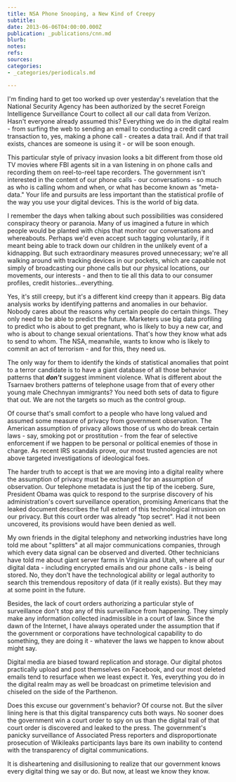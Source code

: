 ```yaml
---
title: NSA Phone Snooping, a New Kind of Creepy
subtitle: 
date: 2013-06-06T04:00:00.000Z
publication: _publications/cnn.md
blurb: 
notes: 
refs: 
sources: 
categories:
- _categories/periodicals.md

---
```

I'm finding hard to get too worked up over yesterday's revelation that the National Security Agency has been authorized by the secret Foreign Intelligence Surveillance Court to collect all our call data from Verizon. Hasn't everyone already assumed this? Everything we do in the digital realm - from surfing the web to sending an email to conducting a credit card transaction to, yes, making a phone call - creates a data trail. And if that trail exists, chances are someone is using it - or will be soon enough.

This particular style of privacy invasion looks a bit different from those old TV movies where FBI agents sit in a van listening in on phone calls and recording them on reel-to-reel tape recorders. The government isn't interested in the content of our phone calls - our conversations - so much as who is calling whom and when, or what has become known as "meta-data."  Your life and pursuits are less important than the statistical profile of the way you use your digital devices. This is the world of big data.

I remember the days when talking about such possibilities was considered conspiracy theory or paranoia. Many of us imagined a future in which people would be planted with chips that monitor our conversations and whereabouts. Perhaps we'd even accept such tagging voluntarily, if it meant being able to track down our children in the unlikely event of a kidnapping. But such extraordinary measures proved unnecessary; we're all walking around with tracking devices in our pockets, which are capable not simply of broadcasting our phone calls but our physical locations, our movements, our interests - and then to tie all this data to our consumer profiles, credit histories…everything. 

Yes, it's still creepy, but it's a different kind creepy than it appears. Big data analysis works by identifying patterns and anomalies in our behavior. Nobody cares about the reasons why certain people do certain things. They only need to be able to predict the future. Marketers use big data profiling to predict who is about to get pregnant, who is likely to buy a new car, and who is about to change sexual orientations. That's how they know what ads to send to whom. The NSA, meanwhile, wants to know who is likely to commit an act of terrorism - and for this, they need us. 

The only way for them to identify the kinds of statistical anomalies that point to a terror candidate is to have a giant database of all those behavior patterns that ***don't*** suggest imminent violence. What is different about the Tsarnaev brothers patterns of telephone usage from that of every other young male Chechnyan immigrants? You need both sets of data to figure that out. We are not the targets so much as the control group. 

Of course that's small comfort to a people who have long valued and assumed some measure of privacy from government observation. The American assumption of privacy allows those of us who do break certain laws - say, smoking pot or prostitution - from the fear of selective enforcement if we happen to be personal or political enemies of those in charge. As recent IRS scandals prove, our most trusted agencies are not above targeted investigations of ideological foes. 

The harder truth to accept is that we are moving into a digital reality where the assumption of privacy must be exchanged for an assumption of observation. Our telephone metadata is just the tip of the iceberg. Sure, President Obama was quick to respond to the surprise discovery of his administration's covert surveillance operation, promising Americans that the leaked document describes the full extent of this technological intrusion on our privacy. But this court order was already "top secret". Had it not been uncovered, its provisions would have been denied as well. 

My own friends in the digital telephony and networking industries have long told me about "splitters" at all major communications companies, through which every data signal can be observed and diverted. Other technicians have told me about giant server farms in Virginia and Utah, where all of our digital data - including encrypted emails and our phone calls - is being stored. No, they don't have the technological ability or legal authority to search this tremendous repository of data (if it really exists). But they may at some point in the future.  

Besides, the lack of court orders authorizing a particular style of surveillance don't stop any of this surveillance from happening. They simply make any information collected inadmissible in a court of law. Since the dawn of the Internet, I have always operated under the assumption that if the government or corporations have technological capability to do something, they are doing it - whatever the laws we happen to know about might say. 

Digital media are biased toward replication and storage. Our digital photos practically upload and post themselves on Facebook, and our most deleted emails tend to resurface when we least expect it. Yes, everything you do in the digital realm may as well be broadcast on primetime television and chiseled on the side of the Parthenon. 

Does this excuse our government's behavior? Of course not. But the silver lining here is that this digital transparency cuts both ways. No sooner does the government win a court order to spy on us than the digital trail of that court order is discovered and leaked to the press. The government's panicky surveillance of Associated Press reporters and disproportionate prosecution of Wikileaks participants lays bare its own inability to contend with the transparency of digital communications. 

It is disheartening and disillusioning to realize that our government knows every digital thing we say or do. But now, at least we know they know.